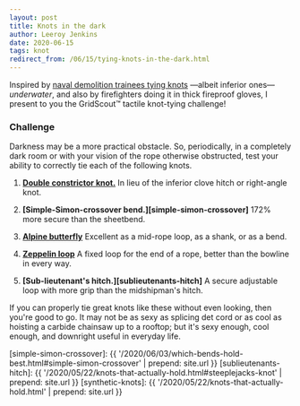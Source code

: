 ```yaml
---
layout: post
title: Knots in the dark
author: Leeroy Jenkins
date: 2020-06-15
tags: knot
redirect_from: /06/15/tying-knots-in-the-dark.html
---
```


Inspired by [naval demolition trainees tying knots][underwater-test] —albeit
inferior ones— _underwater_, and also by firefighters doing it in thick fireproof
gloves, I present to you the GridScout™ tactile knot-tying challenge!


### Challenge

Darkness may be a more practical obstacle. So, periodically, in a completely
dark room or with your vision of the rope otherwise obstructed, test your
ability to correctly tie each of the following knots.

1. **[Double constrictor knot.][double-constrictor]**
In lieu of the inferior clove hitch or right-angle knot.

2. **[Simple-Simon-crossover bend.][simple-simon-crossover]**
172% more secure than the sheetbend.

3. **[Alpine butterfly][butterfly-loop]**
Excellent as a mid-rope loop, as a shank, or as a bend.

4. **[Zeppelin loop][zeppelin-loop]**
A fixed loop for the end of a rope, better than the bowline in every way.

5. **[Sub-lieutenant's hitch.][sublieutenants-hitch]**
A secure adjustable loop with more grip than the midshipman's hitch.

If you can properly tie great knots like these without even looking, then
you're good to go. It may not be as sexy as splicing det cord or as cool as
hoisting a carbide chainsaw up to a rooftop; but it's sexy enough, cool enough,
and downright useful in everyday life.


[simple-simon-crossover]: {{ '/2020/06/03/which-bends-hold-best.html#simple-simon-crossover' | prepend: site.url }}
[sublieutenants-hitch]:   {{ '/2020/05/22/knots-that-actually-hold.html#steeplejacks-knot'   | prepend: site.url }}
[synthetic-knots]:        {{ '/2020/05/22/knots-that-actually-hold.html'                     | prepend: site.url }}

[butterfly-loop]:       https://www.netknots.com/rope_knots/butterfly-knot
[double-constrictor]:   https://captnmike.com/2011/10/15/double-constrictor/
[underwater-test]:      https://www.itstactical.com/skillcom/knots/how-to-tie-knots-like-a-navy-seal-underwater/
[zeppelin-loop]:        https://notableknotindex.webs.com/zeppelinloop.html
